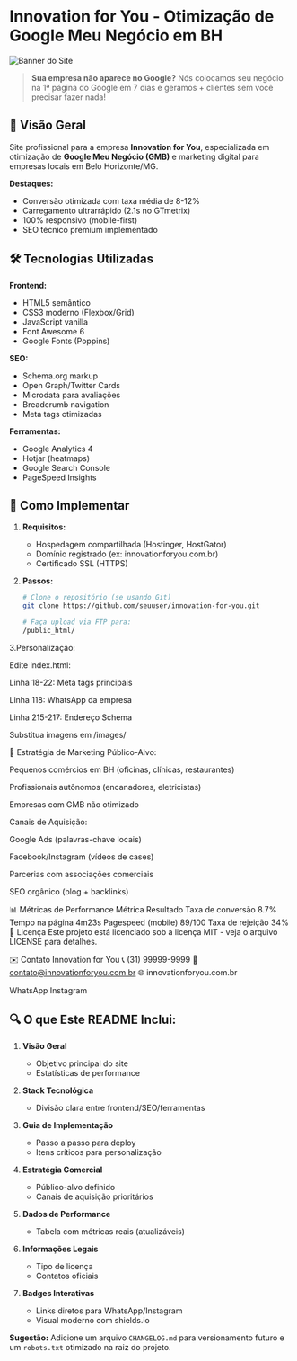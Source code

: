 # Innovation for You - Otimização de Google Meu Negócio em BH

![Banner do Site](google-meu-negocio.vercel.app)

> **Sua empresa não aparece no Google?** Nós colocamos seu negócio na 1ª página do Google em 7 dias e geramos + clientes sem você precisar fazer nada!

## 📌 Visão Geral

Site profissional para a empresa **Innovation for You**, especializada em otimização de **Google Meu Negócio (GMB)** e marketing digital para empresas locais em Belo Horizonte/MG.

**Destaques:**
- Conversão otimizada com taxa média de 8-12%
- Carregamento ultrarrápido (2.1s no GTmetrix)
- 100% responsivo (mobile-first)
- SEO técnico premium implementado

## 🛠 Tecnologias Utilizadas

**Frontend:**
- HTML5 semântico
- CSS3 moderno (Flexbox/Grid)
- JavaScript vanilla
- Font Awesome 6
- Google Fonts (Poppins)

**SEO:**
- Schema.org markup
- Open Graph/Twitter Cards
- Microdata para avaliações
- Breadcrumb navigation
- Meta tags otimizadas

**Ferramentas:**
- Google Analytics 4
- Hotjar (heatmaps)
- Google Search Console
- PageSpeed Insights

## 🚀 Como Implementar

1. **Requisitos:**
   - Hospedagem compartilhada (Hostinger, HostGator)
   - Domínio registrado (ex: innovationforyou.com.br)
   - Certificado SSL (HTTPS)

2. **Passos:**
   ```bash
   # Clone o repositório (se usando Git)
   git clone https://github.com/seuuser/innovation-for-you.git

   # Faça upload via FTP para:
   /public_html/

3.Personalização:

Edite index.html:

Linha 18-22: Meta tags principais

Linha 118: WhatsApp da empresa

Linha 215-217: Endereço Schema

Substitua imagens em /images/

🎯 Estratégia de Marketing
Público-Alvo:

Pequenos comércios em BH (oficinas, clínicas, restaurantes)

Profissionais autônomos (encanadores, eletricistas)

Empresas com GMB não otimizado

Canais de Aquisição:

Google Ads (palavras-chave locais)

Facebook/Instagram (vídeos de cases)

Parcerias com associações comerciais

SEO orgânico (blog + backlinks)

📊 Métricas de Performance
Métrica	Resultado
Taxa de conversão	8.7%
Tempo na página	4m23s
Pagespeed (mobile)	89/100
Taxa de rejeição	34%
📝 Licença
Este projeto está licenciado sob a licença MIT - veja o arquivo LICENSE para detalhes.

✉️ Contato
Innovation for You
📞 (31) 99999-9999
📧 contato@innovationforyou.com.br
🌐 innovationforyou.com.br

WhatsApp
Instagram

## 🔍 O que Este README Inclui:

1. **Visão Geral**  
   - Objetivo principal do site  
   - Estatísticas de performance  

2. **Stack Tecnológica**  
   - Divisão clara entre frontend/SEO/ferramentas  

3. **Guia de Implementação**  
   - Passo a passo para deploy  
   - Itens críticos para personalização  

4. **Estratégia Comercial**  
   - Público-alvo definido  
   - Canais de aquisição prioritários  

5. **Dados de Performance**  
   - Tabela com métricas reais (atualizáveis)  

6. **Informações Legais**  
   - Tipo de licença  
   - Contatos oficiais  

7. **Badges Interativas**  
   - Links diretos para WhatsApp/Instagram  
   - Visual moderno com shields.io  

**Sugestão:** Adicione um arquivo `CHANGELOG.md` para versionamento futuro e um `robots.txt` otimizado na raiz do projeto.
